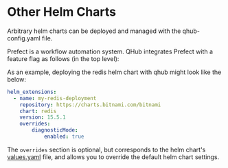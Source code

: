 # Other Helm Charts

Arbitrary helm charts can be deployed and managed with the qhub-config.yaml file.

Prefect is a workflow automation system. QHub integrates Prefect with a
feature flag as follows (in the top level):

As an example, deploying the redis helm chart with qhub might look like the below:

```yaml
helm_extensions:
  - name: my-redis-deployment
    repository: https://charts.bitnami.com/bitnami
    chart: redis
    version: 15.5.1
    overrides:
        diagnosticMode:
            enabled: true
```

The `overrides` section is optional, but corresponds to the helm chart's [values.yaml](https://helm.sh/docs/chart_template_guide/values_files/) file, and allows you to override the default helm chart settings.
